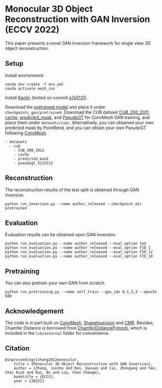 # Monocular 3D Object Reconstruction with GAN Inversion (ECCV 2022)

This paper presents a novel GAN Inversion framework for single view 3D object reconstruction.


## Setup
Install environment:
```
conda env create -f env.yml
conda activate mesh_inv
```
Install [Kaolin](https://github.com/NVIDIAGameWorks/kaolin) (tested on commit [e7e5131](https://github.com/NVIDIAGameWorks/kaolin/tree/e7e513173bd4159ae45be6b3e156a3ad156a3eb9)).

Download the [pretrained model](https://drive.google.com/file/d/1TeE_c0V3lWd5y5Ine4Gmesc2O4cfIH9S/view?usp=sharing) and place it under `checkpoints_gan/pretrained`.  Download the CUB dataset [CUB_200_2011](http://www.vision.caltech.edu/datasets/cub_200_2011/), [cache](https://drive.google.com/file/d/11PPf-obl-eakPElU6ghcgkje8S8hwFrT/view?usp=sharing), [predicted_mask](https://drive.google.com/file/d/1L-pbvxb6jL7fUEyFPPRgXHNHsK2U01qo/view?usp=sharing), and [PseudoGT](https://drive.google.com/file/d/1wCfVDRx_8DJzfP7aYBX0AQXs4LYxX4rI/view?usp=sharing) for ConvMesh GAN training, and place them under `datasets/cub/`. Alternatively, you can obtained your own predicted mask by PointRend, and you can obtain your own PseudoGT following [ConvMesh](https://github.com/dariopavllo/convmesh). 

```
- datasets
  - cub
    - CUB_200_2011
    - cache
    - predicted_mask
    - pseudogt_512x512
```

## Reconstruction
The reconstruction results of the test split is obtained through GAN inversion.
```
python run_inversion.py --name author_released --checkpoint_dir pretrained 
```

## Evaluation
Evaluation results can be obtained upon GAN inversion.
```
python run_evaluation.py --name author_released --eval_option IoU
python run_evaluation.py --name author_released --eval_option FID_1
python run_evaluation.py --name author_released --eval_option FID_12
python run_evaluation.py --name author_released --eval_option FID_10
```

## Pretraining
You can also pretrain your own GAN from scratch.
```
python run_pretraining.py --name self_train --gpu_ids 0,1,2,3 --epochs 600
```

## Acknowledgement
The code is in part built on [ConvMesh](https://github.com/dariopavllo/convmesh), [ShapeInversion](https://github.com/XingangPan/deep-generative-prior) and [CMR](https://github.com/chenyuntc/cmr). Besides, Chamfer Distance is borrowed from [ChamferDistancePytorch](https://github.com/ThibaultGROUEIX/ChamferDistancePytorch), which is included in the `lib/external` folder for convenience.

## Citation
```  
@inproceedings{zhang2022monocular,
    title = {Monocular 3D Object Reconstruction with GAN Inversion},
    author = {Zhang, Junzhe and Ren, Daxuan and Cai, Zhongang and Yeo, Chai Kiat and Dai, Bo and Loy, Chen Change},
    booktitle = {ECCV},
    year = {2022}}
```
